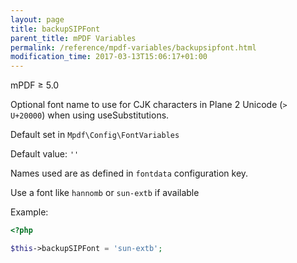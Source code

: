 ```yaml
---
layout: page
title: backupSIPFont
parent_title: mPDF Variables
permalink: /reference/mpdf-variables/backupsipfont.html
modification_time: 2017-03-13T15:06:17+01:00
---
```


mPDF &ge; 5.0

Optional font name to use for CJK characters in Plane 2 Unicode (`> U+20000`) when using useSubstitutions.

Default set in `Mpdf\Config\FontVariables`

Default value: `''`

Names used are as defined in `fontdata` configuration key.

Use a font like `hannomb` or `sun-extb` if available

Example:

```php
<?php

$this->backupSIPFont = 'sun-extb';

```
